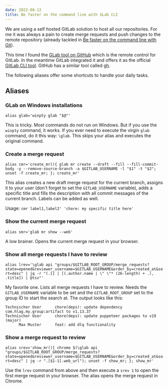 ```yaml
---
date: 2022-08-12
title: Be faster on the command line with GLab CLI
---
```

We are using a self hosted GitLab solution to host all our repositories. For me it was always a pain to create merge
requests and push changes to the remote repository (already tackled in [Be faster on the command line with Git](faster-commandline-git.html)).

This time I found the [GLab tool on GitHub](https://github.com/profclems/glab/) which is the remote control for GitLab. In the
meantime GitLab integrated it and offers it as the official [GitLab CLI tool](https://gitlab.com/gitlab-org/cli/). GitHub
has a similar tool called [gh](https://cli.github.com/).

The following aliases offer some shortcuts to handle your daily tasks.

## Aliases

### GLab on Windows installations

`alias glab='winpty glab "$@"'`

This is tricky. Most commands do not run on Windows. But if you use the `winpty` command, it works. If you ever need
to execute the virgin `glab` command, do it this way: `\glab`. This skips your alias and executes the original command.

### Create a merge request

<!-- command shall be displayed as one line -->
<!-- markdownlint-disable-next-line MD013 -->
`alias cmr='create_mr(){ glab mr create --draft --fill --fill-commit-body -y --remove-source-branch -a $GITLAB_USERNAME -l "$1" -t "$2"; unset -f create_mr; }; create_mr'`

This alias creates a new draft merge request for the current branch, assigns it to your user (don't forget to set the
`GITLAB_USERNAME` variable), adds a specific title and fills the description with all commit messages of the current branch.
Labels can be added as well.

Usage: `cmr label1,label2' 'chore: my specific title here'`

### Show the current merge request

`alias smr='glab mr show --web'`

A low brainer. Opens the current merge request in your browser.

### Show all merge requests I have to review

<!-- command shall be displayed as one line -->
<!-- markdownlint-disable-next-line MD013 -->
`alias lrev='\glab api "groups/$GITLAB_ROOT_GROUP/merge_requests?state=opened&reviewer_username=$GITLAB_USERNAME&order_by=created_at&sort=desc" | jq -r "(.[] | [(.author.name | \" \"* (26-length) + .), .title]) | @tsv"'`

My favorite one. Lists all merge requests I have to review. Needs the `GITLAB_USERNAME` variable to be set and the `GITLAB_ROOT_GROUP`
set to the group ID to start the search at. The output looks like this:

```text
Technischer User      chore(deps): update dependency com.hlag.my.group:artifact to v1.13.37
Technischer User      chore(deps): update puppeteer packages to v19 (major)
      Max Muster      feat: add dlq functionality
```

### Show a merge request to review

<!-- command shall be displayed as one line -->
<!-- markdownlint-disable-next-line MD013 -->
`alias srev='show_mr(){ chrome $(\glab api "groups/$GITLAB_ROOT_GROUP/merge_requests?state=opened&reviewer_username=$GITLAB_USERNAME&order_by=created_at&sort=desc" | jq -r ".[$1-1].web_url"); unset -f show_mr; }; show_mr'`

Use the `lrev` command from above and then execute a `srev 1` to open the first merge request in your browser. The alias opens the
merge request in Chrome.
